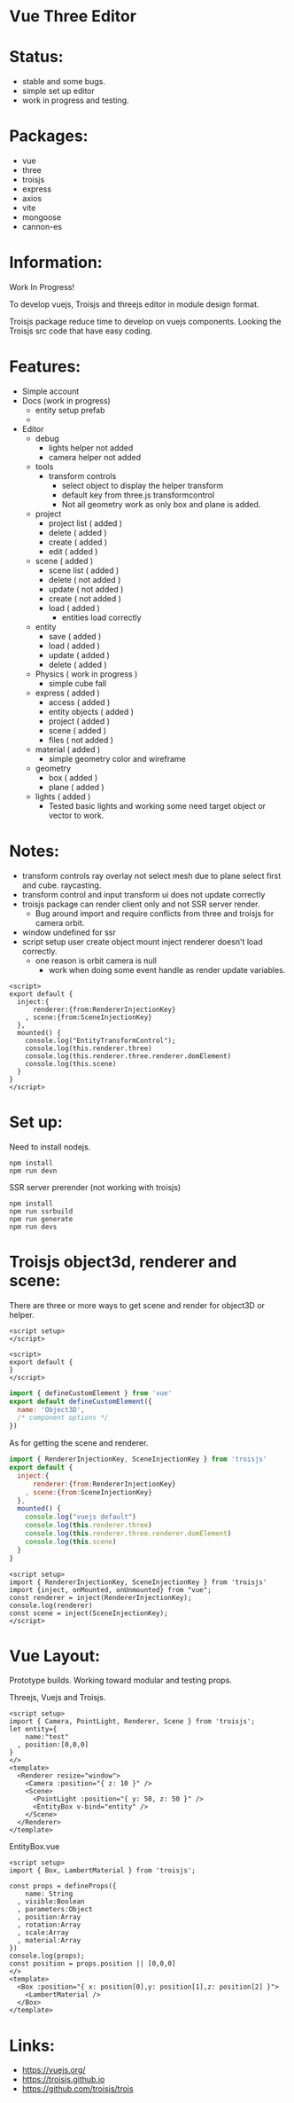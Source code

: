 # Vue Three Editor

# Status:
  - stable and some bugs.
  - simple set up editor
  - work in progress and testing.

# Packages:
- vue
- three
- troisjs
- express
- axios
- vite
- mongoose
- cannon-es

# Information:
  Work In Progress!

  To develop vuejs, Troisjs and threejs editor in module design format.

  Troisjs package reduce time to develop on vuejs components. Looking the Troisjs src code that have easy coding.

# Features:
- Simple account
- Docs (work in progress)
  - entity setup prefab
  - 
- Editor
  - debug
    - lights helper not added
    - camera helper not added
  - tools
    - transform controls
      - select object to display the helper transform
      - default key from three.js transformcontrol
      - Not all geometry work as only box and plane is added.
  - project
    - project list ( added )
    - delete ( added )
    - create ( added )
    - edit ( added )
  - scene ( added )
    - scene list ( added )
    - delete ( not added )
    - update ( not added )
    - create ( not added )
    - load ( added )
      - entities load correctly
  - entity
    - save ( added )
    - load ( added )
    - update ( added )
    - delete ( added )
  - Physics ( work in progress )
    - simple cube fall
  - express ( added )
    - access ( added )
    - entity objects ( added )
    - project ( added )
    - scene ( added )
    - files ( not added )
  - material ( added )
    - simple geometry color and wireframe
  - geometry
    - box ( added )
    - plane ( added )
  - lights ( added )
    - Tested basic lights and working some need target object or vector to work.


# Notes:
- transform controls ray overlay not select mesh due to plane select first and cube. raycasting.
- transform control and input transform ui does not update correctly
- troisjs package can render client only and not SSR server render.
  -  Bug around import and require conflicts from three and troisjs for camera orbit.
- window undefined for ssr
- script setup user create object mount inject renderer doesn't load correctly.
  - one reason is orbit camera is null
    -  work when doing some event handle as render update variables.
```vue
<script>
export default {
  inject:{
      renderer:{from:RendererInjectionKey}
    , scene:{from:SceneInjectionKey}
  },
  mounted() {
    console.log("EntityTransformControl");
    console.log(this.renderer.three)
    console.log(this.renderer.three.renderer.domElement)
    console.log(this.scene)
  }
}
</script>
```

# Set up:
  Need to install nodejs.

```
npm install
npm run devn
```

SSR server prerender (not working with troisjs)
```
npm install
npm run ssrbuild
npm run generate
npm run devs
```
# Troisjs object3d, renderer and scene:
  There are three or more ways to get scene and render for object3D or helper.
```vue
<script setup>
</script>
```
```vue
<script>
export default {
}
</script>
```
```js
import { defineCustomElement } from 'vue'
export default defineCustomElement({
  name: 'Object3D',
  /* component options */
})
```
 As for getting the scene and renderer.
```js
import { RendererInjectionKey, SceneInjectionKey } from 'troisjs'
export default {
  inject:{
      renderer:{from:RendererInjectionKey}
    , scene:{from:SceneInjectionKey}
  },
  mounted() {
    console.log("vuejs default")
    console.log(this.renderer.three)
    console.log(this.renderer.three.renderer.domElement)
    console.log(this.scene)
  }
}
```

```vue
<script setup>
import { RendererInjectionKey, SceneInjectionKey } from 'troisjs'
import {inject, onMounted, onUnmounted} from "vue";
const renderer = inject(RendererInjectionKey);
console.log(renderer)
const scene = inject(SceneInjectionKey);
</script>
```

# Vue Layout:
  Prototype builds. Working toward modular and testing props.

Threejs, Vuejs and Troisjs.
```vue
<script setup>
import { Camera, PointLight, Renderer, Scene } from 'troisjs';
let entity={
    name:"test"
  , position:[0,0,0]
}
</>
<template>
  <Renderer resize="window">
    <Camera :position="{ z: 10 }" />
    <Scene>
      <PointLight :position="{ y: 50, z: 50 }" />
      <EntityBox v-bind="entity" />
    </Scene>
  </Renderer>
</template>
```

EntityBox.vue
```vue
<script setup>
import { Box, LambertMaterial } from 'troisjs';

const props = defineProps({
    name: String
  , visible:Boolean
  , parameters:Object
  , position:Array
  , rotation:Array
  , scale:Array
  , material:Array
})
console.log(props);
const position = props.position || [0,0,0]
</>
<template>
  <Box :position="{ x: position[0],y: position[1],z: position[2] }">
    <LambertMaterial />
  </Box>
</template>
```

# Links:
- https://vuejs.org/
- https://troisjs.github.io
- https://github.com/troisjs/trois
